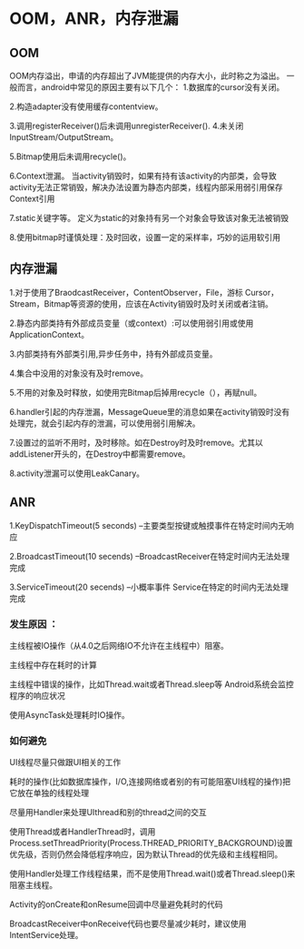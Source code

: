 # OOM，ANR，内存泄漏
## OOM
  OOM内存溢出，申请的内存超出了JVM能提供的内存大小，此时称之为溢出。
  一般而言，android中常见的原因主要有以下几个：
  1.数据库的cursor没有关闭。
  
  2.构造adapter没有使用缓存contentview。
 
  3.调用registerReceiver()后未调用unregisterReceiver().
  4.未关闭InputStream/OutputStream。
  
  5.Bitmap使用后未调用recycle()。
  
  6.Context泄漏。 当activity销毁时，如果有持有该activity的内部类，会导致activity无法正常销毁，解决办法设置为静态内部类，线程内部采用弱引用保存Context引用
  
  7.static关键字等。 定义为static的对象持有另一个对象会导致该对象无法被销毁
  
  8.使用bitmap时谨慎处理：及时回收，设置一定的采样率，巧妙的运用软引用
  
## 内存泄漏
  1.对于使用了BraodcastReceiver，ContentObserver，File，游标 Cursor，Stream，Bitmap等资源的使用，应该在Activity销毁时及时关闭或者注销。
  
  2.静态内部类持有外部成员变量（或context）:可以使用弱引用或使用ApplicationContext。
  
  3.内部类持有外部类引用,异步任务中，持有外部成员变量。
  
  4.集合中没用的对象没有及时remove。
  
  5.不用的对象及时释放，如使用完Bitmap后掉用recycle（），再赋null。
  
  6.handler引起的内存泄漏，MessageQueue里的消息如果在activity销毁时没有处理完，就会引起内存的泄漏，可以使用弱引用解决。
  
  7.设置过的监听不用时，及时移除。如在Destroy时及时remove。尤其以addListener开头的，在Destroy中都需要remove。
  
  8.activity泄漏可以使用LeakCanary。
  
## ANR

  1.KeyDispatchTimeout(5 seconds) –主要类型按键或触摸事件在特定时间内无响应
  
  2.BroadcastTimeout(10 secends) –BroadcastReceiver在特定时间内无法处理完成
  
  3.ServiceTimeout(20 secends) –小概率事件 Service在特定的时间内无法处理完成
  
  ### 发生原因 ：
  主线程被IO操作（从4.0之后网络IO不允许在主线程中）阻塞。
  
  主线程中存在耗时的计算
  
  主线程中错误的操作，比如Thread.wait或者Thread.sleep等 Android系统会监控程序的响应状况
  
  使用AsyncTask处理耗时IO操作。
  
  ### 如何避免

  UI线程尽量只做跟UI相关的工作
  
  耗时的操作(比如数据库操作，I/O,连接网络或者别的有可能阻塞UI线程的操作)把它放在单独的线程处理
  
  尽量用Handler来处理UIthread和别的thread之间的交互
  
  使用Thread或者HandlerThread时，调用Process.setThreadPriority(Process.THREAD_PRIORITY_BACKGROUND)设置优先级，否则仍然会降低程序响应，因为默认Thread的优先级和主线程相同。
  
  使用Handler处理工作线程结果，而不是使用Thread.wait()或者Thread.sleep()来阻塞主线程。
  
  Activity的onCreate和onResume回调中尽量避免耗时的代码
  
  BroadcastReceiver中onReceive代码也要尽量减少耗时，建议使用IntentService处理。

